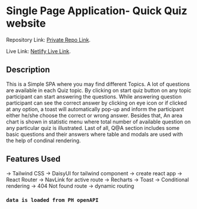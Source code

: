 # Single Page Application- Quick Quiz website

Repository Link: [Private Repo Link](https://github.com/programming-hero-web-course2/b6-quiz-crackerz-invisible360).

Live Link: [Netlify Live Link]().

## Description

This is a Simple SPA where you may find different Topics. A lot of questions are available in each Quiz topic. By clicking on start quiz button on any topic participant can start answering the questions. While answering question participant can see the correct answer by clicking on eye icon or if clicked at any option, a toast will automatically pop-up and inform the participant either he/she choose the correct or wrong answer. Besides that, An area chart is shown in statistic menu where total number of available question on any particular quiz is illustrated. Last of all, Q@A section includes some basic questions and their answers where table and  modals are used with the help of condinal rendering.

## Features Used
-> Tailwind CSS
-> DaisyUI for tailwind component
-> create react app
-> React Router
-> NavLink for active route
-> Recharts
-> Toast
-> Conditional rendering
-> 404 Not found route
-> dynamic routing

### `data is loaded from PH openAPI`
